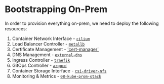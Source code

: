 # Bootstrapping On-Prem

In order to provision everything on-prem, we need to deploy the following resources:

1. Container Network Interface - [`cilium`](01-cilium)
2. Load Balancer Controller - [`metallb`](02-metallb)
3. Certificate Management - ['cert-manager`](03-cert-manager)
4. DNS Management - [`external-dns`](04-external-dns)
5. Ingress Controller - [`traefik`](05-traefik)
6. GitOps Controller - [`argocd`](06-argocd)
7. Container Storage Interface - [`csi-driver-nfs`](07-csi-driver-nfs)
8. Monitoring & Metrics - [`08-kube-prom-stack`](08-kube-prom-stack)
